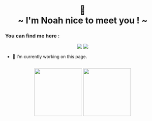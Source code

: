 <h1 align="center">
        👋<br>~ I'm Noah nice to meet you ! ~
</h1>

<h3 align="left">You can find me here :</h3>

<p align="center">
<a href="https://www.linkedin.com/in/noah-vernhet-6a264425a/" target="_blank"><img src="https://img.shields.io/badge/-LinkedIn-%230077B5?style=for-the-badge&logo=linkedin&logoColor=white" target="_blank"></a>
<a href="https://www.instagram.com/lecomptedenoah/" target="_blank"><img src="https://img.shields.io/badge/-Instagram-%23E4405F?style=for-the-badge&logo=instagram&logoColor=white" target="_blank"></a>
</p>
<!-- <a href = "mailto:noah.vernhetpro@gmail.com"><img src="https://img.shields.io/badge/-Gmail-%23333?style=for-the-badge&logo=gmail&logoColor=white" target="_blank"></a> -->



- 👀 I’m currently working on this page. 




##


<p align="center">
    <img height="155em" src="https://github-readme-stats.vercel.app/api?username=truuue&hide=issues,stars&theme=transparent&hide_border=true">
    <img height="155em" src="https://github-readme-stats.vercel.app/api/top-langs/?username=truuue&layout=compact&theme=transparent&hide_border=true">
</p>

<!-- Markdown method -->

<!-- [![Noah's GitHub stats-Dark](https://github-readme-stats.vercel.app/api?username=truuue&hide=issues,stars&theme=dark#gh-dark-mode-only)](https://github.com/truuue/github-readme-stats#gh-dark-mode-only)
[![Noah's GitHub stats-Light](https://github-readme-stats.vercel.app/api?username=truuue&hide=issues,stars&theme=default#gh-light-mode-only)](https://github.com/truuue/github-readme-stats#gh-light-mode-only)

[![Top Langs stats-Dark](https://github-readme-stats.vercel.app/api/top-langs/?username=truuue&layout=compact&theme=dark#gh-dark-mode-only)](https://github.com/truuue/github-readme-stats#gh-dark-mode-only)
[![Top Langs stats-Light](https://github-readme-stats.vercel.app/api/top-langs/?username=truuue&layout=compact&theme=default#gh-light-mode-only)](https://github.com/truuue/github-readme-stats#gh-light-mode-only) -->
